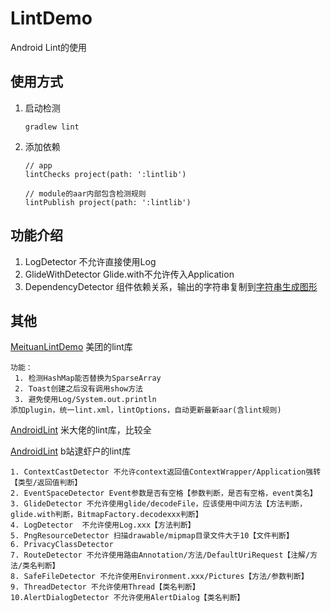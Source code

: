 # LintDemo
Android Lint的使用

## 使用方式
1. 启动检测
    ```
    gradlew lint
    ```
2. 添加依赖
    ```
    // app
    lintChecks project(path: ':lintlib')
    
    // module的aar内部包含检测规则
    lintPublish project(path: ':lintlib')
    ```
    
## 功能介绍
1.  LogDetector  不允许直接使用Log
2.  GlideWithDetector  Glide.with不允许传入Application
3.  DependencyDetector  组件依赖关系，输出的字符串复制到[字符串生成图形](https://mermaid-js.github.io/mermaid-live-editor/edit/#eyJjb2RlIjoiZ3JhcGggVERcbiAgIGFwcC0tPmNoZWNrXG4gICAgY2hlY2stLT5tb2R1bGU0XG4gICAgY2hlY2stLT5tb2R1bGU1XG4gICAgYXBwLS0-bW9kdWxlMlxuICAgIG1vZHVsZTItLT5tb2R1bGU1XG4gICAgYXBwLS0-bW9kdWxlM1xuXG4gICIsIm1lcm1haWQiOiJ7XG4gIFwidGhlbWVcIjogXCJkYXJrXCJcbn0iLCJ1cGRhdGVFZGl0b3IiOnRydWUsImF1dG9TeW5jIjp0cnVlLCJ1cGRhdGVEaWFncmFtIjp0cnVlfQ)
## 其他
 [MeituanLintDemo](https://github.com/GavinCT/MeituanLintDemo)  美团的lint库
```
功能：
 1. 检测HashMap能否替换为SparseArray
 2. Toast创建之后没有调用show方法
 3. 避免使用Log/System.out.println
添加plugin，统一lint.xml，lintOptions，自动更新最新aar(含lint规则)
 ```
 [AndroidLint](https://github.com/RocketZLY/AndroidLint)  米大佬的lint库，比较全
 
 [AndroidLint](https://github.com/RocketZLY/AndroidLint)  b站逮虾户的lint库
 ```
 1. ContextCastDetector 不允许context返回值ContextWrapper/Application强转【类型/返回值判断】
 2. EventSpaceDetector Event参数是否有空格【参数判断，是否有空格，event类名】
 3. GlideDetector 不允许使用glide/decodeFile，应该使用中间方法【方法判断，glide.with判断，BitmapFactory.decodexxx判断】
 4. LogDetector  不允许使用Log.xxx【方法判断】
 5. PngResourceDetector 扫描drawable/mipmap目录文件大于10【文件判断】
 6. PrivacyClassDetector 
 7. RouteDetector 不允许使用路由Annotation/方法/DefaultUriRequest【注解/方法/类名判断】
 8. SafeFileDetector 不允许使用Environment.xxx/Pictures【方法/参数判断】
 9. ThreadDetector 不允许使用Thread【类名判断】
 10.AlertDialogDetector 不允许使用AlertDialog【类名判断】
 
```